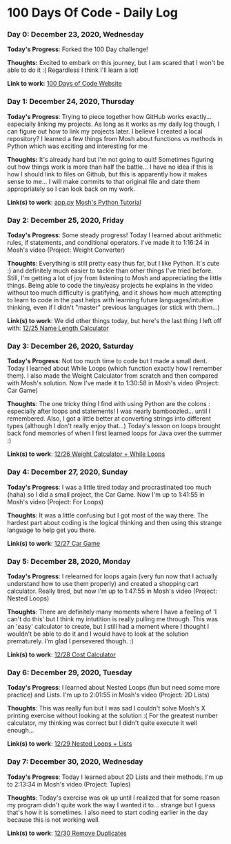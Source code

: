 # 100 Days Of Code - Daily Log

### Day 0: December 23, 2020, Wednesday

**Today's Progress**: Forked the 100 Day challenge!

**Thoughts:** Excited to embark on this journey, but I am scared that I won't be able to do it :( Regardless I think I'll learn a lot!

**Link to work:** [100 Days of Code Website](https://www.100daysofcode.com/)

### Day 1: December 24, 2020, Thursday

**Today's Progress**: Trying to piece together how GitHub works exactly... especially linking my projects. As long as it works as my daily log though, I can figure out how to link my projects later. I believe I created a local repository? I learned a few things from Mosh about functions vs methods in Python which was exciting and interesting for me

**Thoughts:** It's already hard but I'm not going to quit! Sometimes figuring out how things work is more than half the battle... I have no idea if this is how I should link to files on Github, but this is apparently how it makes sense to me... I will make commits to that original file and date them appropriately so I can look back on my work.

**Link(s) to work**: 
[app.py](https://github.com/lucywu12/100-days-of-code/blob/master/app.py)
[Mosh's Python Tutorial](https://www.youtube.com/watch?v=_uQrJ0TkZlc)


### Day 2: December 25, 2020, Friday

**Today's Progress**: Some steady progress! Today I learned about arithmetic rules, if statements, and conditional operators. I've made it to 1:16:24 in Mosh's video (Project: Weight Converter)

**Thoughts**: Everything is still pretty easy thus far, but I like Python. It's cute :) and definitely much easier to tackle than other things I've tried before. Still, I'm getting a lot of joy from listening to Mosh and appreciating the little things. Being able to code the tiny/easy projects he explains in the video without too much difficulty is gratifying, and it shows how much attempting to learn to code in the past helps with learning future languages/intuitive thinking, even if I didn't "master" previous languages (or stick with them...)

**Link(s) to work**:
We did other things today, but here's the last thing I left off with:
[12/25 Name Length Calculator](https://github.com/lucywu12/100-days-of-code/blob/master/app.py)


### Day 3: December 26, 2020, Saturday

**Today's Progress**: Not too much time to code but I made a small dent. Today I learned about While Loops (which function exactly how I remember them). I also made the Weight Calculator from scratch and then compared with Mosh's solution. Now I've made it to 1:30:58 in Mosh's video (Project: Car Game)

**Thoughts**: The one tricky thing I find with using Python are the colons : especially after loops and statements! I was nearly bamboozled... until I remembered. Also, I got a little better at converting strings into different types (although I don't really enjoy that...) Today's lesson on loops brought back fond memories of when I first learned loops for Java over the summer :)

**Link(s) to work**:
[12/26 Weight Calculator + While Loops](https://github.com/lucywu12/100-days-of-code/blob/master/app.py)


### Day 4: December 27, 2020, Sunday

**Today's Progress**: I was a little tired today and procrastinated too much (haha) so I did a small project, the Car Game. Now I'm up to 1:41:55 in Mosh's video (Project: For Loops)

**Thoughts**: It was a little confusing but I got most of the way there. The hardest part about coding is the logical thinking and then using this strange language to help get you there.

**Link(s) to work**:
[12/27 Car Game](https://github.com/lucywu12/100-days-of-code/blob/master/app.py)


### Day 5: December 28, 2020, Monday

**Today's Progress**: I relearned for loops again (very fun now that I actually understand how to use them properly) and created a shopping cart calculator. Really tired, but now I'm up to 1:47:55 in Mosh's video (Project: Nested Loops)

**Thoughts**: There are definitely many moments where I have a feeling of 'I can't do this' but I think my intutition is really pulling me through. This was an 'easy' calculator to create, but I still had a moment where I thought I wouldn't be able to do it and I would have to look at the solution prematurely. I'm glad I persevered though. :)

**Link(s) to work**:
[12/28 Cost Calculator](https://github.com/lucywu12/100-days-of-code/blob/master/app.py)


### Day 6: December 29, 2020, Tuesday

**Today's Progress**: I learned about Nested Loops (fun but need some more practice) and Lists. I'm up to 2:01:55 in Mosh's video (Project: 2D Lists)

**Thoughts**: This was really fun but I was sad I couldn't solve Mosh's X printing exercise without looking at the solution :( For the greatest number calculator, my thinking was correct but I didn't quite execute it well enough...

**Link(s) to work**:
[12/29 Nested Loops + Lists](https://github.com/lucywu12/100-days-of-code/blob/master/app.py)


### Day 7: December 30, 2020, Wednesday

**Today's Progress**: Today I learned about 2D Lists and their methods. I'm up to 2:13:34 in Mosh's video (Project: Tuples)

**Thoughts**: Today's exercise was ok up until I realized that for some reason my program didn't quite work the way I wanted it to... strange but I guess that's how it is sometimes. I also need to start coding earlier in the day because this is not working well.

**Link(s) to work**:
[12/30 Remove Duplicates](https://github.com/lucywu12/100-days-of-code/blob/master/app.py)
